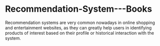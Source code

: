 # Recommendation-System---Books
Recommendation systems are very common nowadays in online shopping and entertainment websites, as they can greatly help users in identifying products of interest based on their profile or historical interaction with the system.
